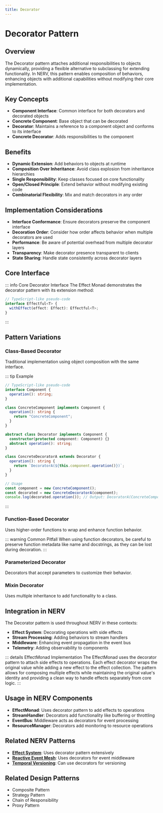 ```yaml
---
title: Decorator
---
```


# Decorator Pattern

## Overview

The Decorator pattern attaches additional responsibilities to objects dynamically, providing a flexible alternative to subclassing for extending functionality. In NERV, this pattern enables composition of behaviors, enhancing objects with additional capabilities without modifying their core implementation.

## Key Concepts

- **Component Interface**: Common interface for both decorators and decorated objects
- **Concrete Component**: Base object that can be decorated
- **Decorator**: Maintains a reference to a component object and conforms to its interface
- **Concrete Decorator**: Adds responsibilities to the component

## Benefits

- **Dynamic Extension**: Add behaviors to objects at runtime
- **Composition Over Inheritance**: Avoid class explosion from inheritance hierarchies
- **Single Responsibility**: Keep classes focused on core functionality
- **Open/Closed Principle**: Extend behavior without modifying existing code
- **Combinatorial Flexibility**: Mix and match decorators in any order

## Implementation Considerations

- **Interface Conformance**: Ensure decorators preserve the component interface
- **Decoration Order**: Consider how order affects behavior when multiple decorators are used
- **Performance**: Be aware of potential overhead from multiple decorator layers
- **Transparency**: Make decorator presence transparent to clients
- **State Sharing**: Handle state consistently across decorator layers

## Core Interface

::: info Core Decorator Interface
The Effect Monad demonstrates the decorator pattern with its extension method:

```typescript
// TypeScript-like pseudo-code
interface Effectful<T> {
  withEffect(effect: Effect): Effectful<T>;
}
```
:::

## Pattern Variations

### Class-Based Decorator

Traditional implementation using object composition with the same interface.

::: tip Example
```typescript
// TypeScript-like pseudo-code
interface Component {
  operation(): string;
}

class ConcreteComponent implements Component {
  operation(): string {
    return "ConcreteComponent";
  }
}

abstract class Decorator implements Component {
  constructor(protected component: Component) {}
  abstract operation(): string;
}

class ConcreteDecoratorA extends Decorator {
  operation(): string {
    return `DecoratorA(${this.component.operation()})`;
  }
}

// Usage
const component = new ConcreteComponent();
const decorated = new ConcreteDecoratorA(component);
console.log(decorated.operation()); // Output: DecoratorA(ConcreteComponent)
```
:::

### Function-Based Decorator

Uses higher-order functions to wrap and enhance function behavior.

::: warning Common Pitfall
When using function decorators, be careful to preserve function metadata like name and docstrings, as they can be lost during decoration.
:::

### Parameterized Decorator

Decorators that accept parameters to customize their behavior.

### Mixin Decorator

Uses multiple inheritance to add functionality to a class.

## Integration in NERV

The Decorator pattern is used throughout NERV in these contexts:

- **Effect System**: Decorating operations with side effects
- **Stream Processing**: Adding behaviors to stream handlers
- **Middleware**: Enhancing event propagation in the event bus
- **Telemetry**: Adding observability to components

::: details EffectMonad Implementation
The EffectMonad uses the decorator pattern to attach side effects to operations. Each effect decorator wraps the original value while adding a new effect to the effect collection. The pattern allows for composing multiple effects while maintaining the original value's identity and providing a clean way to handle effects separately from core logic.
:::

## Usage in NERV Components

- **EffectMonad**: Uses decorator pattern to add effects to operations
- **StreamHandler**: Decorators add functionality like buffering or throttling
- **EventBus**: Middleware acts as decorators for event processing
- **ResourceManager**: Decorators add monitoring to resource operations

## Related NERV Patterns

- **[Effect System](../patterns/effect_system.md)**: Uses decorator pattern extensively
- **[Reactive Event Mesh](../patterns/reactive_event_mesh.md)**: Uses decorators for event middleware
- **[Temporal Versioning](../patterns/temporal_versioning.md)**: Can use decorators for versioning

## Related Design Patterns

- Composite Pattern
- Strategy Pattern
- Chain of Responsibility
- Proxy Pattern